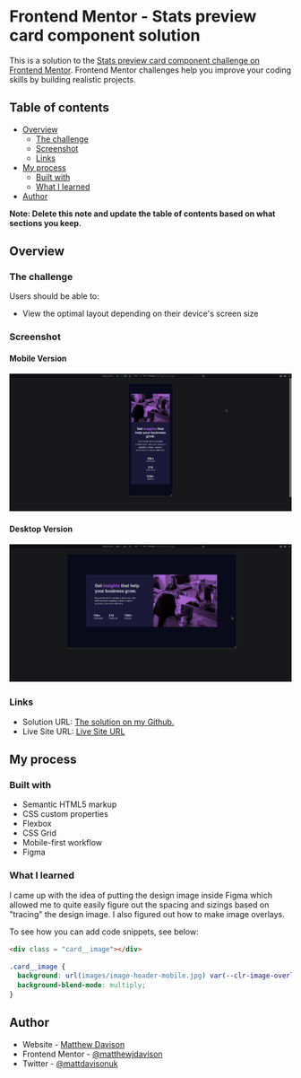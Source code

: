# Frontend Mentor - Stats preview card component solution

This is a solution to the [Stats preview card component challenge on Frontend Mentor](https://www.frontendmentor.io/challenges/stats-preview-card-component-8JqbgoU62). Frontend Mentor challenges help you improve your coding skills by building realistic projects.

## Table of contents

- [Overview](#overview)
  - [The challenge](#the-challenge)
  - [Screenshot](#screenshot)
  - [Links](#links)
- [My process](#my-process)
  - [Built with](#built-with)
  - [What I learned](#what-i-learned)
- [Author](#author)

**Note: Delete this note and update the table of contents based on what sections you keep.**

## Overview

### The challenge

Users should be able to:

- View the optimal layout depending on their device's screen size

### Screenshot

#### Mobile Version

![Mobile Version](design/mobile-final.png)

#### Desktop Version

![Desktop Version](design/desktop-final.png)

### Links

- Solution URL: [The solution on my Github.](https://github.com/matthewjdavison/FrontEndMentor_Stats-Preview-Card-Component-Challenge)
- Live Site URL: [Live Site URL](https://matthewjdavison.github.io/FrontEndMentor_Stats-Preview-Card-Component-Challenge/)

## My process

### Built with

- Semantic HTML5 markup
- CSS custom properties
- Flexbox
- CSS Grid
- Mobile-first workflow
- Figma

### What I learned

I came up with the idea of putting the design image inside Figma which allowed me to quite easily figure out the spacing and sizings based on "tracing" the design image.  I also figured out how to make image overlays.

To see how you can add code snippets, see below:

```html
<div class = "card__image"></div>
```

```css
.card__image {
  background: url(images/image-header-mobile.jpg) var(--clr-image-overlay);
  background-blend-mode: multiply;
}
```

## Author

- Website - [Matthew Davison](https://matthewdavison.netlify.app/)
- Frontend Mentor - [@matthewjdavison](hhttps://www.frontendmentor.io/profile/matthewjdavison)
- Twitter - [@mattdavisonuk](https://www.twitter.com/mattdavisonuk)
